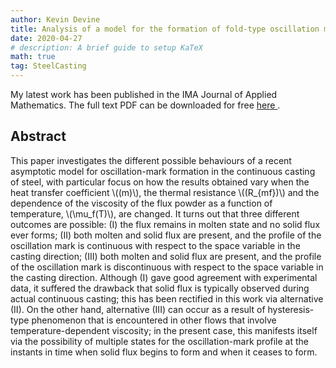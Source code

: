 ```yaml
---
author: Kevin Devine
title: Analysis of a model for the formation of fold-type oscillation marks in the continuous casting of steel
date: 2020-04-27
# description: A brief guide to setup KaTeX
math: true
tag: SteelCasting
---
```




My latest work has been published in the IMA Journal of Applied Mathematics. The full text PDF can be downloaded for free <a href="https://doi.org/10.1093/imamat/hxaa010" target="_blank" rel="noopener noreferrer"> <span>here</span> </a>.

## Abstract


This paper investigates the different possible behaviours of a recent asymptotic model for oscillation-mark formation in the continuous casting of steel, with particular focus on how the results obtained vary when the heat transfer coefficient \\((m)\\), the thermal resistance \\((⁠R_{mf}⁠)\\) and the dependence of the viscosity of the flux powder as a function of temperature, \\(\mu_f(T)\\), are changed. It turns out that three different outcomes are possible: (I) the flux remains in molten state and no solid flux ever forms; (II) both molten and solid flux are present, and the profile of the oscillation mark is continuous with respect to the space variable in the casting direction; (III) both molten and solid flux are present, and the profile of the oscillation mark is discontinuous with respect to the space variable in the casting direction. Although (I) gave good agreement with experimental data, it suffered the drawback that solid flux is typically observed during actual continuous casting; this has been rectified in this work via alternative (II). On the other hand, alternative (III) can occur as a result of hysteresis-type phenomenon that is encountered in other flows that involve temperature-dependent viscosity; in the present case, this manifests itself via the possibility of multiple states for the oscillation-mark profile at the instants in time when solid flux begins to form and when it ceases to form.
